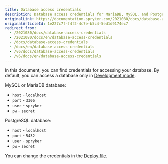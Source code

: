 ```yaml
---
title: Database access credentials
description: Database access credentials for MariaDB, MySQL, and PostgreSQL.
originalLink: https://documentation.spryker.com/2021080/docs/database-access-credentials
originalArticleId: 1e227c7f-f4f2-4c7e-b5c4-5ed1d9174ec7
redirect_from:
  - /2021080/docs/database-access-credentials
  - /2021080/docs/en/database-access-credentials
  - /docs/database-access-credentials
  - /docs/en/database-access-credentials
  - /v6/docs/database-access-credentials
  - /v6/docs/en/database-access-credentials
---
```


In this document, you can find credentials for accessing your database. By default, you can access a database only in [Development mode](/docs/scos/dev/setup/installing-spryker-with-docker/installation-guides/choosing-an-installation-mode.html#development-mode).

MySQL or MariaDB database:
* `host` - `localhost`
* `port` - `3306`
* `user` - `spryker`
* `pw` - `secret`

PostgreSQL database:
* `host` - `localhost`
* `port` - `5432`
* `user` - `spryker`
* `pw` - `secret`

You can change the credentials in the [Deploy file](/docs/scos/dev/the-docker-sdk/{{page.version}}/deploy-file-reference-1.0.html).
